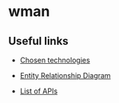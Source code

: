 # wman

Useful links
--

- [Chosen technologies](docs/used_technologies.md)

- [Entity Relationship Diagram](docs/ER_diagram.pdf)

- [List of APIs](docs/API_list.md)